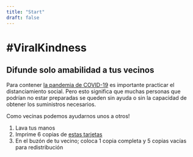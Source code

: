 ```yaml
---
title: "Start"
draft: false
---
```


# #ViralKindness

## Difunde solo amabilidad a tus vecinos

Para contener [la pandemia de COVID-19](https://es.wikipedia.org/wiki/COVID-19) es importante practicar el distanciamiento social.
Pero esto significa que muchas personas que podrían no estar preparadas se queden sin ayuda o sin la capacidad de obtener los suministros necesarios.

Como vecinas podemos ayudarnos unos a otros!

1. Lava tus manos
2. Imprime 6 copias de [estas tarjetas](/es/card/v1)
3. En el buzón de tu vecino; coloca 1 copia completa y 5 copias vacías para redistribución
